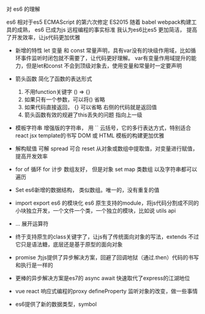 对 es6 的理解

es6 相对于es5 ECMAScript 的第六次修定
ES2015 随着 babel webpack构建工具的成熟，
es6 已成为js 远程编程的事实标准
我认为es6比es5 更加简洁， 提高了开发效率，让js代码更加优雅


-   新增的特性
let 变量 和 const 常量声明，具有var没有的块级作用域，比如循环事件监听时闭包就不需要了，让代码更好理解。
var有变量作用域提升的能力，但是let和const 不会到顶级对象去，使用变量和常量时一定要声明

-   箭头函数
    简化了函数的表达形式
    1.  不用function关键字 () => {}
    2.  如果只有一个参数，可以将() 省略
    3.  如果代码直接返回， {} 可以省略 右侧的代码就是返回值
    4.  箭头函数有效的规避了this丢失的问题 指向上一级

-   模板字符串
增强版的字符串， 用 `` 云括号，它的多行表达方式，特别适合react jsx template的书写
DOM 或 HTML 模板的构建更加优雅

-   解构赋值
可解 spread 可合 reset 从对象或数组中提取值，对变量进行赋值，提高开发效率

-   for of 循环
for 计步 数组友好， 但是对象 set map 类数组 以及字符串都可以遍历

-   Set es6新增的数据结构，
类似数组。唯一的，没有重复的值

-   import export es6 的模块化
es6 原生支持的module，将js代码分割成不同的小块独立开发，一个文件一个类，一个独立的模块，比如说 utils api

-   ... 展开运算符

- 终于支持原生的class关键字了，让js有了传统面向对象的写法，extends 不过它只是语法糖，底层还是基于原型的面向对象

-   promise 为js提供了异步解决方案，回避了回调地狱（通过.then）代码的书写和执行是一样的
-   更棒的异步解决方案是es7的 async await 快速取代了express的江湖地位
-   vue react 响应式编程的proxy defineProperty 监听对象的改变，做一些事情
-   es6提供了新的数据类型，symbol

